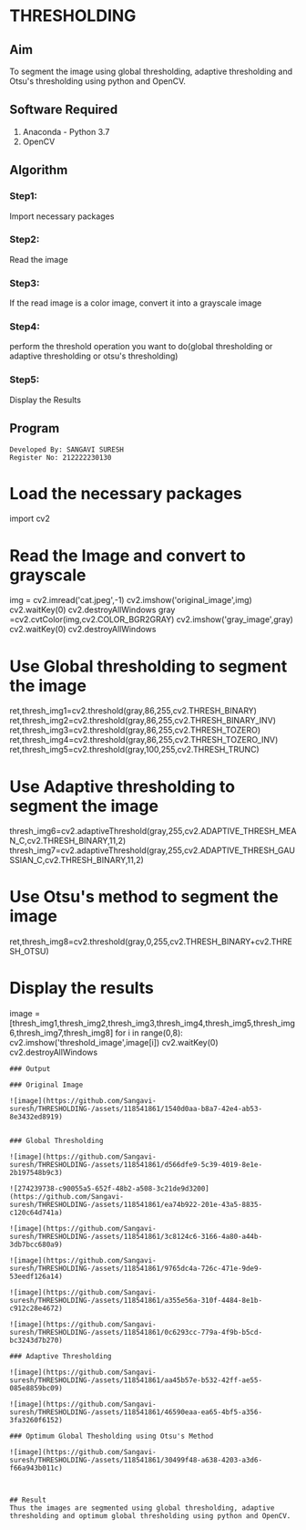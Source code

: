 # THRESHOLDING
## Aim
To segment the image using global thresholding, adaptive thresholding and Otsu's thresholding using python and OpenCV.

## Software Required
1. Anaconda - Python 3.7
2. OpenCV

## Algorithm

 ### Step1:
Import necessary packages

### Step2:
Read the image

### Step3:
If the read image is a color image, convert it into a grayscale image

### Step4:
perform the threshold operation you want to do(global thresholding or adaptive thresholding or otsu's thresholding)

### Step5:
Display the Results


## Program
```
Developed By: SANGAVI SURESH
Register No: 212222230130
```
# Load the necessary packages

import cv2




# Read the Image and convert to grayscale

img = cv2.imread('cat.jpeg',-1)
cv2.imshow('original_image',img)
cv2.waitKey(0)
cv2.destroyAllWindows
gray =cv2.cvtColor(img,cv2.COLOR_BGR2GRAY)
cv2.imshow('gray_image',gray)
cv2.waitKey(0)
cv2.destroyAllWindows


# Use Global thresholding to segment the image

ret,thresh_img1=cv2.threshold(gray,86,255,cv2.THRESH_BINARY)
ret,thresh_img2=cv2.threshold(gray,86,255,cv2.THRESH_BINARY_INV)
ret,thresh_img3=cv2.threshold(gray,86,255,cv2.THRESH_TOZERO)
ret,thresh_img4=cv2.threshold(gray,86,255,cv2.THRESH_TOZERO_INV)
ret,thresh_img5=cv2.threshold(gray,100,255,cv2.THRESH_TRUNC)


# Use Adaptive thresholding to segment the image

thresh_img6=cv2.adaptiveThreshold(gray,255,cv2.ADAPTIVE_THRESH_MEAN_C,cv2.THRESH_BINARY,11,2)
thresh_img7=cv2.adaptiveThreshold(gray,255,cv2.ADAPTIVE_THRESH_GAUSSIAN_C,cv2.THRESH_BINARY,11,2)


# Use Otsu's method to segment the image 

ret,thresh_img8=cv2.threshold(gray,0,255,cv2.THRESH_BINARY+cv2.THRESH_OTSU)


# Display the results

image =[thresh_img1,thresh_img2,thresh_img3,thresh_img4,thresh_img5,thresh_img6,thresh_img7,thresh_img8]
for i in range(0,8):
    cv2.imshow('threshold_image',image[i])
    cv2.waitKey(0)
    cv2.destroyAllWindows



```
### Output

### Original Image

![image](https://github.com/Sangavi-suresh/THRESHOLDING-/assets/118541861/1540d0aa-b8a7-42e4-ab53-8e3432ed8919)


### Global Thresholding

![image](https://github.com/Sangavi-suresh/THRESHOLDING-/assets/118541861/d566dfe9-5c39-4019-8e1e-2b197548b9c3)

![274239738-c90055a5-652f-48b2-a508-3c21de9d3200](https://github.com/Sangavi-suresh/THRESHOLDING-/assets/118541861/ea74b922-201e-43a5-8835-c120c64d741a)

![image](https://github.com/Sangavi-suresh/THRESHOLDING-/assets/118541861/3c8124c6-3166-4a80-a44b-3db7bcc680a9)

![image](https://github.com/Sangavi-suresh/THRESHOLDING-/assets/118541861/9765dc4a-726c-471e-9de9-53eedf126a14)

![image](https://github.com/Sangavi-suresh/THRESHOLDING-/assets/118541861/a355e56a-310f-4484-8e1b-c912c28e4672)

![image](https://github.com/Sangavi-suresh/THRESHOLDING-/assets/118541861/0c6293cc-779a-4f9b-b5cd-bc3243d7b270)

### Adaptive Thresholding

![image](https://github.com/Sangavi-suresh/THRESHOLDING-/assets/118541861/aa45b57e-b532-42ff-ae55-085e8859bc09)

![image](https://github.com/Sangavi-suresh/THRESHOLDING-/assets/118541861/46590eaa-ea65-4bf5-a356-3fa3260f6152)

### Optimum Global Thesholding using Otsu's Method

![image](https://github.com/Sangavi-suresh/THRESHOLDING-/assets/118541861/30499f48-a638-4203-a3d6-f66a943b011c)



## Result
Thus the images are segmented using global thresholding, adaptive thresholding and optimum global thresholding using python and OpenCV.
